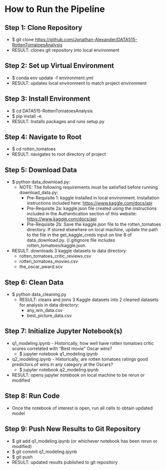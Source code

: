 # How to Run the Pipeline

## Step 1: Clone Repository
* $ git clone https://github.com/Jonathan-Alexander/DATA515-RottenTomatoesAnalysis
* RESULT: clones git repository into local environment

## Step 2: Set up Virtual Environment
* $ conda env update -f environment.yml
* RESULT: updates local environment to match project environment

## Step 3: Install Environment
* $ cd DATA515-RottenTomatoesAnalysis
* $ pip install -e.
* RESULT: Installs packages and runs setup.py

## Step 4: Navigate to Root
* $ cd rotten_tomatoes
* RESULT: navigates to root directory of project

## Step 5: Download Data
* $ python data_download.py:
    * NOTE: The following requirements must be satisfied before running download_data.py:
        * Pre-Requisite 1: kaggle installed in local environment. Installation instructions included here: https://www.kaggle.com/docs/api
        * Pre-Requisite 2a: kaggle.json file created using the instructions included in the Authentication section of this website: https://www.kaggle.com/docs/api
        * Pre-Requisite 2b: Save the kaggle.json file to the rotten_tomatoes directory. If stored elsewhere on local machine, update the path to the file in the get_kaggle_creds input on line 8 of data_download.py. ().gitignore file includes rotten_tomatoes/kaggle.json.
* RESULT: downloads 3 kaggle datasets to data directory:
   * rotten_tomatoes_critic_reviews.csv
   * rotten_tomatoes_movies.csv
   * the_oscar_award.scv

## Step 6: Clean Data
* $ python data_cleaning.py
    * RESULT: cleans and joins 3 Kaggle datasets into 2 cleaned datasets for analysis in data directory:
      * any_win_data.csv
      * best_picture_data.csv

## Step 7: Initialize Jupyter Notebook(s)
* q1_modeling.ipynb - Historically, how well have rotten tomatoes critic scores correlated with “Best movie” Oscar wins?
    * $ jupyter notebook q1_modeling.ipynb
* q2_modeling.ipynb - Historically, are rotten tomatoes ratings good predictors of wins in any category at the Oscars?
    * $ jupyter notebook q2_modeling.ipynb
* RESULT: opens jupyter notebook on local machine to be rerun or modified

## Step 8: Run Code
* Once the notebook of interest is open, run all cells to obtain updated model

## Step 9: Push New Results to Git Repository
* $ git add q1_modeling.ipynb (or whichever notebook has been rerun or modified)
* $ git commit q1_modeling.ipynb
* $ git push
* RESULT: updated results published to git repository
